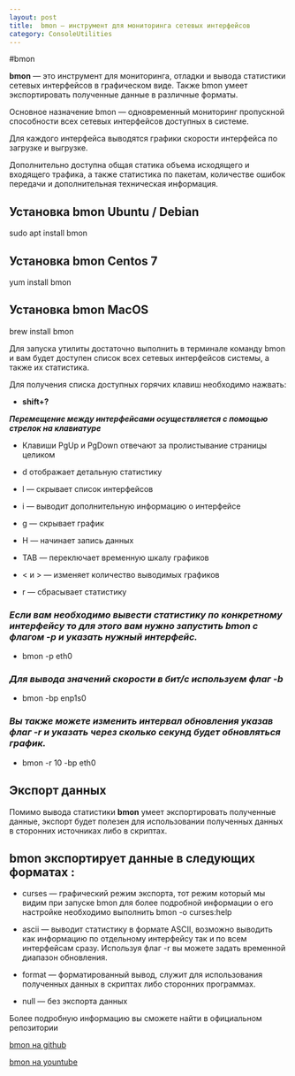 ```yaml
---
layout: post
title:  bmon — инструмент для мониторинга сетевых интерфейсов
category: ConsoleUtilities
---
```


#bmon

**bmon** — это инструмент для мониторинга, отладки и вывода статистики сетевых интерфейсов в графическом виде. Также bmon умеет экспортировать полученные данные в различные форматы.

Основное назначение bmon — одновременный мониторинг пропускной способности всех сетевых интерфейсов доступных в системе. 

Для каждого интерфейса выводятся графики скорости интерфейса по загрузке и выгрузке. 

Дополнительно доступна общая статика объема исходящего и входящего трафика, а также статистика по пакетам, количестве ошибок передачи и дополнительная техническая информация.

## Установка bmon Ubuntu / Debian

sudo apt install bmon

## Установка bmon Centos 7

yum install bmon

## Установка bmon MacOS

brew install bmon

Для запуска утилиты достаточно выполнить в терминале команду bmon и вам будет доступен список всех сетевых интерфейсов системы, а также их статистика. 

Для получения списка доступных горячих клавиш необходимо нажвать:

- **shift+?**

***Перемещение между интерфейсами осуществляется с помощью стрелок на клавиатуре***
    
- Клавиши PgUp и PgDown отвечают за пролистывание страницы целиком
    
- d отображает детальную статистику
    
- l — скрывает список интерфейсов
    
- i — выводит дополнительную информацию о интерфейсе
    
- g — скрывает график
    
- H — начинает запись данных
    
- TAB — переключает временную шкалу графиков
    
- < и > — изменяет количество выводимых графиков
    
- r — сбрасывает статистику

### *Если вам необходимо вывести статистику по конкретному интерфейсу то для этого вам нужно запустить bmon с флагом -p и указать нужный интерфейс.*

- bmon -p eth0

### *Для вывода значений скорости в бит/с используем флаг -b*

- bmon -bp enp1s0

### *Вы также можете изменить интервал обновления указав флаг -r и указать через сколько секунд будет обновляться график.*

- bmon -r 10 -bp eth0

## Экспорт данных

Помимо вывода статистики **bmon** умеет экспортировать полученные данные, экспорт будет полезен для использовании полученных данных в сторонних источниках либо в скриптах.

## bmon экспортирует данные в следующих форматах :

- curses — графический режим экспорта, тот режим который мы видим при запуске bmon для более подробной информации о его настройке необходимо выполнить bmon -o curses:help
    
- ascii — выводит статистику в формате ASCII, возможно выводить как информацию по отдельному интерфейсу так и по всем интерфейсам сразу. Используя флаг -r вы можете задать временной диапазон обновления. 

- format — форматированный вывод, служит для использования полученных данных в скриптах либо сторонних программах.

- null — без экспорта данных

Более подробную информацию вы сможете найти в официальном репозитории 

[bmon на github]( https://github.com/tgraf/bmon)

[bmon на yountube](https://www.youtube.com/watch?v=FO8O4g2PSFU)
    
    
    
    
    
    

